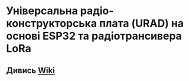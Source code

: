 # Універсальна радіо-конструкторська плата (URAD) на основі ESP32 та радіотрансивера LoRa
## Дивись [Wiki](https://github.com/jgromes/RadioLib/wiki)

